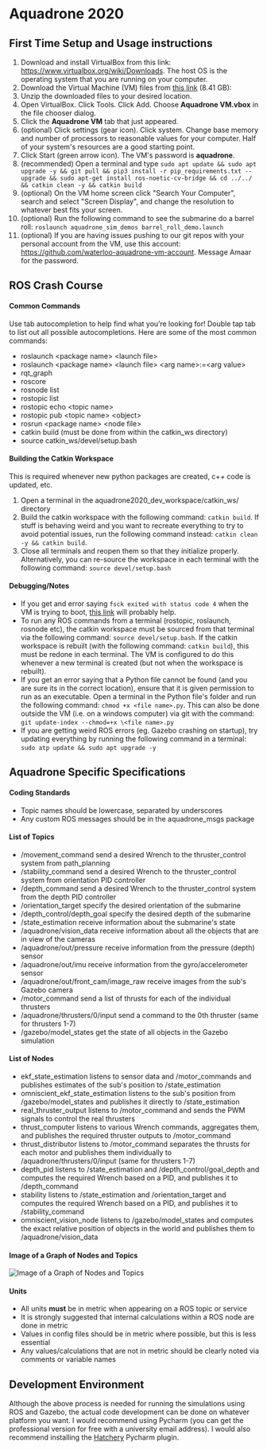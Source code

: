 # Aquadrone 2020

## First Time Setup and Usage instructions
1. Download and install VirtualBox from this link: https://www.virtualbox.org/wiki/Downloads. The host OS is the operating system that you are running on your computer.
2. Download the Virtual Machine (VM) files from [this link](https://drive.google.com/file/d/1xM4aIALtoE3ixZoi0Vh-BiYUIwNcSH-c/view?usp=sharing) (8.41 GB):
3. Unzip the downloaded files to your desired location.
4. Open VirtualBox. Click Tools. Click Add. Choose **Aquadrone VM.vbox** in the file chooser dialog.
5. Click the **Aquadrone VM** tab that just appeared.
6. (optional) Click settings (gear icon). Click system. Change base memory and number of processors to reasonable values for your computer. Half of your system's resources are a good starting point.
7. Click Start (green arrow icon). The VM's password is **aquadrone**.
8. (recommended) Open a terminal and type ```sudo apt update && sudo apt upgrade -y && git pull && pip3 install -r pip_requirements.txt --upgrade && sudo apt-get install ros-noetic-cv-bridge && cd ../../ && catkin clean -y && catkin build```
9. (optional) On the VM home screen click "Search Your Computer", search and select "Screen Display", and change the resolution to whatever best fits your screen.
10. (optional) Run the following command to see the submarine do a barrel roll: ```roslaunch aquadrone_sim_demos barrel_roll_demo.launch```
11. (optional) If you are having issues pushing to our git repos with your personal account from the VM, use this account: https://github.com/waterloo-aquadrone-vm-account. Message Amaar for the password.

## ROS Crash Course
#### Common Commands
Use tab autocompletion to help find what you’re looking for! Double tap tab to list out all possible autocompletions. Here are some of the most common commands:
- roslaunch \<package name> \<launch file>
- roslaunch \<package name> \<launch file> \<arg name>:=\<arg value>
- rqt_graph
- roscore
- rosnode list
- rostopic list
- rostopic echo \<topic name>
- rostopic pub \<topic name> \<object>
- rosrun \<package name> \<node file>
- catkin build (must be done from within the catkin_ws directory)
- source catkin_ws/devel/setup.bash

#### Building the Catkin Workspace
This is required whenever new python packages are created, c++ code is updated, etc.

1. Open a terminal in the aquadrone2020_dev_workspace/catkin_ws/ directory
2. Build the catkin workspace with the following command: ```catkin build```. If stuff is behaving weird and you want to recreate everything to try to avoid potential issues, run the following command instead: ```catkin clean -y && catkin build```.
3. Close all terminals and reopen them so that they initialize properly. Alternatively, you can re-source the workspace in each terminal with the following command: ```source devel/setup.bash```

#### Debugging/Notes
- If you get and error saying ```fsck exited with status code 4``` when the VM is trying to boot, [this link](https://askubuntu.com/questions/697190/fsck-error-on-boot-dev-sda6-unexpected-inconsistency-run-fsck-manually) will probably help.
- To run any ROS commands from a terminal (rostopic, roslaunch, rosnode etc), the catkin workspace must be sourced from
that terminal via the following command: ```source devel/setup.bash```. If the catkin workspace is rebuilt (with the following command: ```catkin build```), this must be redone in each terminal. The VM is configured to do this whenever a new terminal is created (but not when the workspace is rebuilt).
- If you get an error saying that a Python file cannot be found (and you are sure its in the correct location), ensure
that it is given permission to run as an executable. Open a terminal in the Python file's folder and run the following
command: ```chmod +x <file name>.py```. This can also be done outside the VM (i.e. on a windows computer) via git with the command: ```git update-index --chmod=+x \<file name>.py```
- If you are getting weird ROS errors (eg. Gazebo crashing on startup), try updating everything by running the following command in a terminal: ```sudo atp update && sudo apt upgrade -y```

## Aquadrone Specific Specifications

#### Coding Standards
- Topic names should be lowercase, separated by underscores
- Any custom ROS messages should be in the aquadrone_msgs package

#### List of Topics
- /movement_command send a desired Wrench to the thruster_control system from path_planning
- /stability_command send a desired Wrench to the thruster_control system from orientation PID controller
- /depth_command send a desired Wrench to the thruster_control system from the depth PID controller
- /orientation_target specify the desired orientation of the submarine
- /depth_control/depth_goal specify the desired depth of the submarine
- /state_estimation receive information about the submarine's state
- /aquadrone/vision_data receive information about all the objects that are in view of the cameras
- /aquadrone/out/pressure receive information from the pressure (depth) sensor
- /aquadrone/out/imu receive information from the gyro/accelerometer sensor
- /aquadrone/out/front_cam/image_raw receive images from the sub's Gazebo camera
- /motor_command send a list of thrusts for each of the individual thrusters
- /aquadrone/thrusters/0/input send a command to the 0th thruster (same for thrusters 1-7)
- /gazebo/model_states get the state of all objects in the Gazebo simulation

#### List of Nodes
- ekf_state_estimation listens to sensor data and /motor_commands and publishes estimates of the sub's position to /state_estimation
- omniscient_ekf_state_estimation listens to the sub's position from /gazebo/model_states and publishes it directly to /state_estimation
- real_thruster_output listens to /motor_command and sends the PWM signals to control the real thrusters
- thrust_computer listens to various Wrench commands, aggregates them, and publishes the required thruster outputs to /motor_command
- thrust_distributor listens to /motor_command separates the thrusts for each motor and publishes them individually to /aquadrone/thrusters/0/input (same for thrusters 1-7)
- depth_pid listens to /state_estimation and /depth_control/goal_depth and computes the required Wrench based on a PID, and publishes it to /depth_command
- stability listens to /state_estimation and /orientation_target and computes the required Wrench based on a PID, and publishes it to /stability_command
- omniscient_vision_node listens to /gazebo/model_states and computes the exact relative position of objects in the world and publishes them to /aquadrone/vision_data

#### Image of a Graph of Nodes and Topics

![Image of a Graph of Nodes and Topics](/path_planning/images/rqt_graph.png)

#### Units
- All units **must** be in metric when appearing on a ROS topic or service
- It is strongly suggested that internal calculations within a ROS node are done in metric
- Values in config files should be in metric where possible, but this is less essential
- Any values/calculations that are not in metric should be clearly noted via comments or variable names

## Development Environment
Although the above process is needed for running the simulations using ROS and Gazebo, the actual code development can be done on whatever platform you want. I would recommend using Pycharm (you can get the professional version for free with a university email address). I would also recommend installing the [Hatchery](https://github.com/duckietown/hatchery) Pycharm plugin.
